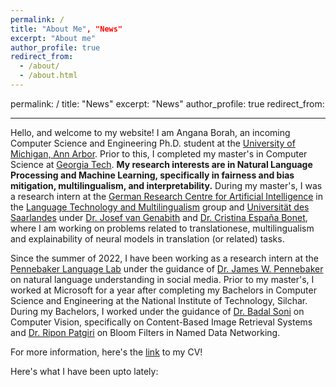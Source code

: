 ```yaml
---
permalink: /
title: "About Me", "News"
excerpt: "About me"
author_profile: true
redirect_from: 
  - /about/
  - /about.html
---
```

permalink: /
title: "News"
excerpt: "News"
author_profile: true
redirect_from: 

--- 
Hello, and welcome to my website! I am Angana Borah, an incoming Computer Science and Engineering Ph.D. student at the [University of Michigan, Ann Arbor](https://cse.engin.umich.edu/academics/graduate/graduate-programs/phd-in-cse/). Prior to this, I completed my master's in Computer Science at [Georgia Tech](https://www.cc.gatech.edu/). **My research interests are in Natural Language Processing and Machine Learning, specifically in fairness and bias mitigation, multilingualism, and interpretability.** 
During my master's, I was a research intern at the [German Research Centre for Artificial Intelligence](https://www.dfki.de/web) in the [Language Technology and Multilingualism](https://www.dfki.de/web/forschung/forschungsbereiche/sprachtechnologie-und-multilingualitaet) group and [Universität des Saarlandes](https://www.uni-saarland.de/start.html) under [Dr. Josef van Genabith](https://www.uni-saarland.de/lehrstuhl/genabith.html) and [Dr. Cristina España Bonet](https://www.dfki.de/web/forschung/forschungsbereiche/sprachtechnologie-und-multilingualitaet/mt-team), where I am working on problems related to translationese, multilingualism and explainability of neural models in translation (or related) tasks. 

Since the summer of 2022, I have been working as a research intern at the [Pennebaker Language Lab](https://www.words.live/) under the guidance of [Dr. James W. Pennebaker](https://liberalarts.utexas.edu/psychology/faculty/pennebak) on natural language understanding in social media. Prior to my master's, I worked at Microsoft for a year after completing my Bachelors in Computer Science and Engineering at the National Institute of Technology, Silchar. During my Bachelors, I worked under the guidance of [Dr. Badal Soni](http://cs.nits.ac.in/badal/) on Computer Vision, specifically on Content-Based Image Retrieval Systems and [Dr. Ripon Patgiri](http://cs.nits.ac.in/rp/) on Bloom Filters in Named Data Networking.  

For more information, here's the [link](https://drive.google.com/file/d/1TEnTnypLD_HCn9EaXon2p5EhLqcEJsp6/view?usp=sharing) to my CV! 



Here's what I have been upto lately: 

